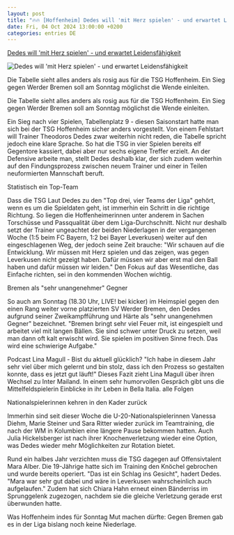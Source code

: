 ```yaml
---
layout: post
title: "🔥🔥 [Hoffenheim] Dedes will 'mit Herz spielen' - und erwartet Leidensfähigkeit"
date: Fri, 04 Oct 2024 13:00:00 +0200
categories: entries DE
---
```

[Dedes will 'mit Herz spielen' - und erwartet Leidensfähigkeit](https://www.kicker.at/dedes-will-mit-herz-spielen-und-erwartet-leidensfaehigkeit-1056744/artikel)

![Dedes will 'mit Herz spielen' - und erwartet Leidensfähigkeit](https://derivates.kicker.de/image/upload/c_crop%2Cx_0%2Cy_0%2Cw_3405%2Ch_1916/w_1200%2Cq_auto/v1/2024/10/04/e26fecd7-77f0-4ca8-8257-aa2e21ec0141.jpeg)

Die Tabelle sieht alles anders als rosig aus für die TSG Hoffenheim. Ein Sieg gegen Werder Bremen soll am Sonntag möglichst die Wende einleiten.

Die Tabelle sieht alles anders als rosig aus für die TSG Hoffenheim. Ein Sieg gegen Werder Bremen soll am Sonntag möglichst die Wende einleiten.

Ein Sieg nach vier Spielen, Tabellenplatz 9 - diesen Saisonstart hatte man sich bei der TSG Hoffenheim sicher anders vorgestellt. Von einem Fehlstart will Trainer Theodoros Dedes zwar weiterhin nicht reden, die Tabelle spricht jedoch eine klare Sprache. So hat die TSG in vier Spielen bereits elf Gegentore kassiert, dabei aber nur sechs eigene Treffer erzielt. An der Defensive arbeite man, stellt Dedes deshalb klar, der sich zudem weiterhin auf den Findungsprozess zwischen neuem Trainer und einer in Teilen neuformierten Mannschaft beruft.

Statistisch ein Top-Team

Dass die TSG Laut Dedes zu den "Top drei, vier Teams der Liga" gehört, wenn es um die Spieldaten geht, ist immerhin ein Schritt in die richtige Richtung. So liegen die Hoffenheimerinnen unter anderem in Sachen Torschüsse und Passqualität über dem Liga-Durchschnitt. Nicht nur deshalb setzt der Trainer ungeachtet der beiden Niederlagen in der vergangenen Woche (1:5 beim FC Bayern, 1:2 bei Bayer Leverkusen) weiter auf den eingeschlagenen Weg, der jedoch seine Zeit brauche: "Wir schauen auf die Entwicklung. Wir müssen mit Herz spielen und das zeigen, was gegen Leverkusen nicht gezeigt haben. Dafür müssen wir aber erst mal den Ball haben und dafür müssen wir leiden." Den Fokus auf das Wesentliche, das Einfache richten, sei in den kommenden Wochen wichtig.

Bremen als "sehr unangenehmer" Gegner

So auch am Sonntag (18.30 Uhr, LIVE! bei kicker) im Heimspiel gegen den einen Rang weiter vorne platzierten SV Werder Bremen, den Dedes aufgrund seiner Zweikampfführung und Härte als "sehr unangenehmen Gegner" bezeichnet. "Bremen bringt sehr viel Feuer mit, ist eingespielt und arbeitet viel mit langen Bällen. Sie sind schwer unter Druck zu setzen, weil man dann oft kalt erwischt wird. Sie spielen im positiven Sinne frech. Das wird eine schwierige Aufgabe."

Podcast Lina Magull - Bist du aktuell glücklich? "Ich habe in diesem Jahr sehr viel über mich gelernt und bin stolz, dass ich den Prozess so gestalten konnte, dass es jetzt gut läuft!" Dieses Fazit zieht Lina Magull über ihren Wechsel zu Inter Mailand. In einem sehr humorvollen Gespräch gibt uns die Mittelfeldspielerin Einblicke in ihr Leben in Bella Italia. alle Folgen

Nationalspielerinnen kehren in den Kader zurück

Immerhin sind seit dieser Woche die U-20-Nationalspielerinnen Vanessa Diehm, Marie Steiner und Sara Ritter wieder zurück im Teamtraining, die nach der WM in Kolumbien eine längere Pause bekommen hatten. Auch Julia Hickelsberger ist nach ihrer Knochenverletzung wieder eine Option, was Dedes wieder mehr Möglichkeiten zur Rotation bietet.

Rund ein halbes Jahr verzichten muss die TSG dagegen auf Offensivtalent Mara Alber. Die 19-Jährige hatte sich im Training den Knöchel gebrochen und wurde bereits operiert. "Das ist ein Schlag ins Gesicht", hadert Dedes. "Mara war sehr gut dabei und wäre in Leverkusen wahrscheinlich auch aufgelaufen." Zudem hat sich Chiara Hahn erneut einen Bänderriss im Sprunggelenk zugezogen, nachdem sie die gleiche Verletzung gerade erst überwunden hatte.

Was Hoffenheim indes für Sonntag Mut machen dürfte: Gegen Bremen gab es in der Liga bislang noch keine Niederlage.

